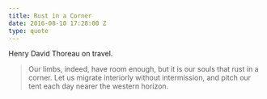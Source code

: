 ```yaml
---
title: Rust in a Corner
date: 2016-08-10 17:28:00 Z
type: quote
---
```


Henry David Thoreau on travel.

> Our limbs, indeed, have room enough, but it is our souls that rust in a corner. Let us migrate interiorly without intermission, and pitch our tent each day nearer the western horizon.

